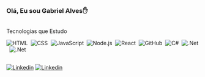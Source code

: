 ### Olá, Eu sou Gabriel Alves✋

##
Tecnologias que Estudo<br>

![HTML](https://img.shields.io/badge/HTML-239120?style=for-the-badge&logo=html5&logoColor=white)&nbsp;
![CSS](https://img.shields.io/badge/CSS-239120?&style=for-the-badge&logo=css3&logoColor=white)&nbsp;
![JavaScript](https://img.shields.io/badge/JavaScript-F7DF1E?style=for-the-badge&logo=javascript&logoColor=black)&nbsp;
![Node.js](https://img.shields.io/badge/Node.js-43853D?style=for-the-badge&logo=node.js&logoColor=white)&nbsp;
![React](https://img.shields.io/badge/React-20232A?style=for-the-badge&logo=react&logoColor=61DAFB)&nbsp;
![GitHub](	https://img.shields.io/badge/GitHub-100000?style=for-the-badge&logo=github&logoColor=white)&nbsp;
![C#](https://img.shields.io/badge/C%23-239120?style=for-the-badge&logo=c-sharp&logoColor=white)&nbsp;
![.Net](https://img.shields.io/badge/.NET-5C2D91?style=for-the-badge&logo=.net&logoColor=white)&nbsp;
![.Net](https://img.shields.io/badge/Java-ED8B00?style=for-the-badge&logo=openjdk&logoColor=white)&nbsp;

##
[![Linkedin](https://img.shields.io/badge/LinkedIn-0077B5?style=for-the-badge&logo=linkedin&logoColor=white)](https://www.linkedin.com/in/gabriel-alves-1a79b818b/)
[![Linkedin](https://img.shields.io/badge/YouTube-FF0000?style=for-the-badge&logo=youtube&logoColor=white)](https://www.youtube.com/channel/UCCaU_-WnNFQ6Vekmng_zDvA/)
